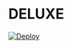 # DELUXE
[![Deploy](https://www.herokucdn.com/deploy/button.svg)](https://heroku.com/deploy?template=https://github.com/realtimeups/blabla)

